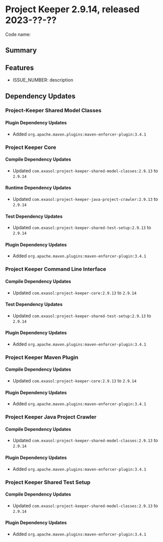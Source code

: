 # Project Keeper 2.9.14, released 2023-??-??

Code name:

## Summary

## Features

* ISSUE_NUMBER: description

## Dependency Updates

### Project-Keeper Shared Model Classes

#### Plugin Dependency Updates

* Added `org.apache.maven.plugins:maven-enforcer-plugin:3.4.1`

### Project Keeper Core

#### Compile Dependency Updates

* Updated `com.exasol:project-keeper-shared-model-classes:2.9.13` to `2.9.14`

#### Runtime Dependency Updates

* Updated `com.exasol:project-keeper-java-project-crawler:2.9.13` to `2.9.14`

#### Test Dependency Updates

* Updated `com.exasol:project-keeper-shared-test-setup:2.9.13` to `2.9.14`

#### Plugin Dependency Updates

* Added `org.apache.maven.plugins:maven-enforcer-plugin:3.4.1`

### Project Keeper Command Line Interface

#### Compile Dependency Updates

* Updated `com.exasol:project-keeper-core:2.9.13` to `2.9.14`

#### Test Dependency Updates

* Updated `com.exasol:project-keeper-shared-test-setup:2.9.13` to `2.9.14`

#### Plugin Dependency Updates

* Added `org.apache.maven.plugins:maven-enforcer-plugin:3.4.1`

### Project Keeper Maven Plugin

#### Compile Dependency Updates

* Updated `com.exasol:project-keeper-core:2.9.13` to `2.9.14`

#### Plugin Dependency Updates

* Added `org.apache.maven.plugins:maven-enforcer-plugin:3.4.1`

### Project Keeper Java Project Crawler

#### Compile Dependency Updates

* Updated `com.exasol:project-keeper-shared-model-classes:2.9.13` to `2.9.14`

#### Plugin Dependency Updates

* Added `org.apache.maven.plugins:maven-enforcer-plugin:3.4.1`

### Project Keeper Shared Test Setup

#### Compile Dependency Updates

* Updated `com.exasol:project-keeper-shared-model-classes:2.9.13` to `2.9.14`

#### Plugin Dependency Updates

* Added `org.apache.maven.plugins:maven-enforcer-plugin:3.4.1`
